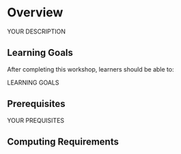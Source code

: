Overview
========

YOUR DESCRIPTION


Learning Goals
--------------

After completing this workshop, learners should be able to:

LEARNING GOALS


Prerequisites
-------------

<!--
No prior programming experience is necessary. Learners should commit to
attending all four sessions of this series.

These workshops are not an introduction to Python. Learners must have taken
[DataLab’s Python Basics workshop series][basics] or have equivalent prior
experience using Python.

[basics]: https://ucdavisdatalab.github.io/workshop_python_basics/

These workshops are not an introduction to R. Learners must have taken
[DataLab’s R Basics workshop series][basics] or have equivalent prior
experience using R.

[basics]: https://ucdavisdatalab.github.io/workshop_r_basics/
-->


YOUR PREQUISITES


Computing Requirements
----------------------

<!--
Before the workshop, please make sure your computer has a working internet
connection and the most recent versions of the following software:

* [Anaconda Distribution][anaconda], which by default includes:
  + [Python 3][python]
  + [conda][]
  + [JupyterLab][jupyter]

* [R][r]

You can find step-by-step installation instructions in [DataLab's Python
Install Guide][install-guide]. If you need additional help, come chat with us
in [DataLab's Office Hours][oh].

[anaconda]: https://www.anaconda.com/
[python]: https://www.python.org/
[conda]: https://docs.conda.io/en/latest/
[jupyter]: https://jupyter.org/

[r]: https://www.r-project.org/
[rstudio]: https://posit.co/products/open-source/rstudio/

[install-guide]: https://ucdavisdatalab.github.io/install_guides/python-and-python-tools.html#python-and-python-tools
[oh]: https://datalab.ucdavis.edu/office-hours/
-->

